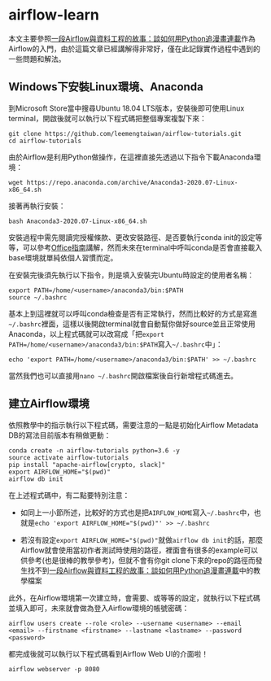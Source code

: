 # airflow-learn
本文主要參照[一段Airflow與資料工程的故事：談如何用Python追漫畫連載](https://leemeng.tw/a-story-about-airflow-and-data-engineering-using-how-to-use-python-to-catch-up-with-latest-comics-as-an-example.html#app-v2)作為Airflow的入門，由於這篇文章已經講解得非常好，僅在此記錄實作過程中遇到的一些問題和解法。

## Windows下安裝Linux環境、Anaconda
到Microsoft Store當中搜尋Ubuntu 18.04 LTS版本，安裝後即可使用Linux terminal，開啟後就可以執行以下程式碼把整個專案複製下來：

    git clone https://github.com/leemengtaiwan/airflow-tutorials.git
    cd airflow-tutorials

由於Airflow是利用Python做操作，在這裡直接先透過以下指令下載Anaconda環境：

    wget https://repo.anaconda.com/archive/Anaconda3-2020.07-Linux-x86_64.sh
    
接著再執行安裝：

    bash Anaconda3-2020.07-Linux-x86_64.sh
    
安裝過程中需先閱讀完授權條款、更改安裝路徑、是否要執行conda init的設定等等，可以參考[Office指南](https://officeguide.cc/ubuntu-linux-install-anaconda-data-science-platform-tutorial)講解，然而未來在terminal中呼叫conda是否會直接載入base環境就單純依個人習慣而定。

在安裝完後須先執行以下指令，<username>則是填入安裝完Ubuntu時設定的使用者名稱：

    export PATH=/home/<username>/anaconda3/bin:$PATH
    source ~/.bashrc

基本上到這裡就可以呼叫conda檢查是否有正常執行，然而比較好的方式是寫進`~/.bashrc`裡面，這樣以後開啟terminal就會自動幫你做好source並且正常使用Anaconda，以上程式碼就可以改寫成「把`export PATH=/home/<username>/anaconda3/bin:$PATH`寫入`~/.bashrc`中」：

    echo 'export PATH=/home/<username>/anaconda3/bin:$PATH' >> ~/.bashrc

當然我們也可以直接用`nano ~/.bashrc`開啟檔案後自行新增程式碼進去。

## 建立Airflow環境
依照教學中的指示執行以下程式碼，需要注意的一點是初始化Airflow Metadata DB的寫法目前版本有稍做更動：
  
    conda create -n airflow-tutorials python=3.6 -y
    source activate airflow-tutorials
    pip install "apache-airflow[crypto, slack]"
    export AIRFLOW_HOME="$(pwd)"
    airflow db init

在上述程式碼中，有二點要特別注意：
  
* 如同上一小節所述，比較好的方式也是把`AIRFLOW_HOME`寫入`~/.bashrc`中，也就是`echo 'export AIRFLOW_HOME="$(pwd)"' >> ~/.bashrc`
  
* 若沒有設定`export AIRFLOW_HOME="$(pwd)"`就做`airflow db init`的話，那麼Airflow就會使用當初作者測試時使用的路徑，裡面會有很多的example可以供參考(也是很棒的教學參考)，但就不會有你git clone下來的repo的路徑而發生找不到[一段Airflow與資料工程的故事：談如何用Python追漫畫連載](https://leemeng.tw/a-story-about-airflow-and-data-engineering-using-how-to-use-python-to-catch-up-with-latest-comics-as-an-example.html#app-v2)中的教學檔案

此外，在Airflow環境第一次建立時，會需要<username>、<password>或<email>等等的設定，就執行以下程式碼並填入即可，未來就會做為登入Airflow環境的帳號密碼：
  
    airflow users create --role <role> --username <username> --email <email> --firstname <firstname> --lastname <lastname> --password <password>

都完成後就可以執行以下程式碼看到Airflow Web UI的介面啦！

    airflow webserver -p 8080
  
